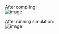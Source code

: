 After compiling: <br/>
![image](https://user-images.githubusercontent.com/43972902/145999276-2621b5ed-34b3-4534-bfc9-fb800b91e83c.png)

After running simulation: <br/>
![image](https://user-images.githubusercontent.com/43972902/145999475-54d8158a-cc7f-406a-a3f1-7c34f97c1d0e.png)
